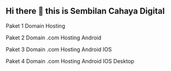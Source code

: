 ## Hi there 👋 this is Sembilan Cahaya Digital

Paket 1 
Domain
Hosting

Paket 2
Domain .com
Hosting
Android 

Paket 3
Domain .com
Hosting
Android
IOS

Paket 4
Domain .com
Hosting
Android
IOS
Desktop

<!--

**Here are some ideas to get you started:**

🙋‍♀️ A short introduction - what is your organization all about?
🌈 Contribution guidelines - how can the community get involved?
👩‍💻 Useful resources - where can the community find your docs? Is there anything else the community should know?
🍿 Fun facts - what does your team eat for breakfast?
🧙 Remember, you can do mighty things with the power of [Markdown](https://docs.github.com/github/writing-on-github/getting-started-with-writing-and-formatting-on-github/basic-writing-and-formatting-syntax)
-->

